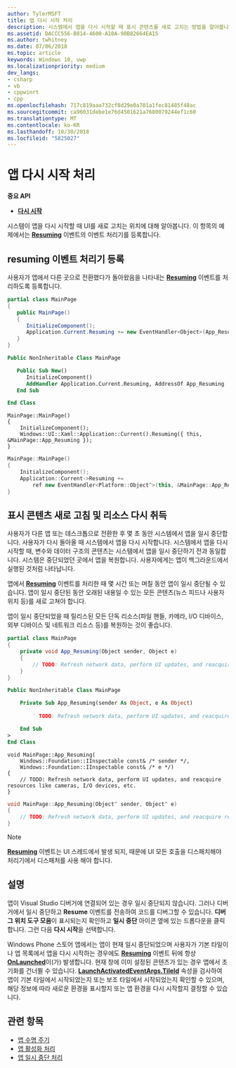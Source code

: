 ```yaml
---
author: TylerMSFT
title: 앱 다시 시작 처리
description: 시스템에서 앱을 다시 시작할 때 표시 콘텐츠를 새로 고치는 방법을 알아봅니다.
ms.assetid: DACCC556-B814-4600-A10A-90B82664EA15
ms.author: twhitney
ms.date: 07/06/2018
ms.topic: article
keywords: Windows 10, uwp
ms.localizationpriority: medium
dev_langs:
- csharp
- vb
- cppwinrt
- cpp
ms.openlocfilehash: 717c819aaa732cf8d29e0a701a1fec81485f48ac
ms.sourcegitcommit: ca96031debe1e76d4501621a7680079244ef1c60
ms.translationtype: MT
ms.contentlocale: ko-KR
ms.lasthandoff: 10/30/2018
ms.locfileid: "5825027"
---
```

# <a name="handle-app-resume"></a>앱 다시 시작 처리

**중요 API**

- [**다시 시작**](https://msdn.microsoft.com/library/windows/apps/br242339)

시스템이 앱을 다시 시작할 때 UI를 새로 고치는 위치에 대해 알아봅니다. 이 항목의 예제에서는 [**Resuming**](https://msdn.microsoft.com/library/windows/apps/br242339) 이벤트의 이벤트 처리기를 등록합니다.

## <a name="register-the-resuming-event-handler"></a>resuming 이벤트 처리기 등록

사용자가 앱에서 다른 곳으로 전환했다가 돌아왔음을 나타내는 [**Resuming**](https://msdn.microsoft.com/library/windows/apps/br242339) 이벤트를 처리하도록 등록합니다.

```csharp
partial class MainPage
{
   public MainPage()
   {
      InitializeComponent();
      Application.Current.Resuming += new EventHandler<Object>(App_Resuming);
   }
}
```

```vb
Public NonInheritable Class MainPage

   Public Sub New()
      InitializeComponent()
      AddHandler Application.Current.Resuming, AddressOf App_Resuming
   End Sub

End Class
```

```cppwinrt
MainPage::MainPage()
{
    InitializeComponent();
    Windows::UI::Xaml::Application::Current().Resuming({ this, &MainPage::App_Resuming });
}
```

```cpp
MainPage::MainPage()
{
    InitializeComponent();
    Application::Current->Resuming +=
        ref new EventHandler<Platform::Object^>(this, &MainPage::App_Resuming);
}
```

## <a name="refresh-displayed-content-and-reacquire-resources"></a>표시 콘텐츠 새로 고침 및 리소스 다시 취득

사용자가 다른 앱 또는 데스크톱으로 전환한 후 몇 초 동안 시스템에서 앱을 일시 중단합니다. 사용자가 다시 돌아올 때 시스템에서 앱을 다시 시작합니다. 시스템에서 앱을 다시 시작할 때, 변수와 데이터 구조의 콘텐츠는 시스템에서 앱을 일시 중단하기 전과 동일합니다. 시스템은 중단되었던 곳에서 앱을 복원합니다. 사용자에게는 앱이 백그라운드에서 실행된 것처럼 나타납니다.

앱에서 [**Resuming**](https://msdn.microsoft.com/library/windows/apps/br242339) 이벤트를 처리한 때 몇 시간 또는 며칠 동안 앱이 일시 중단될 수 있습니다. 앱이 일시 중단된 동안 오래된 내용일 수 있는 모든 콘텐츠(뉴스 피드나 사용자 위치 등)를 새로 고쳐야 합니다.

앱이 일시 중단되었을 때 릴리스된 모든 단독 리소스(파일 핸들, 카메라, I/O 디바이스, 외부 디바이스 및 네트워크 리소스 등)를 복원하는 것이 좋습니다.

```csharp
partial class MainPage
{
    private void App_Resuming(Object sender, Object e)
    {
        // TODO: Refresh network data, perform UI updates, and reacquire resources like cameras, I/O devices, etc.
    }
}
```

```vb
Public NonInheritable Class MainPage

    Private Sub App_Resuming(sender As Object, e As Object)
 
        ' TODO: Refresh network data, perform UI updates, and reacquire resources like cameras, I/O devices, etc.

    End Sub
>
End Class
```

```cppwinrt
void MainPage::App_Resuming(
    Windows::Foundation::IInspectable const& /* sender */,
    Windows::Foundation::IInspectable const& /* e */)
{
    // TODO: Refresh network data, perform UI updates, and reacquire resources like cameras, I/O devices, etc.
}
```

```cpp
void MainPage::App_Resuming(Object^ sender, Object^ e)
{
    // TODO: Refresh network data, perform UI updates, and reacquire resources like cameras, I/O devices, etc.
}
```

> [!NOTE]
> [**Resuming**](https://msdn.microsoft.com/library/windows/apps/br242339) 이벤트는 UI 스레드에서 발생 되지, 때문에 UI 모든 호출을 디스패치해야 처리기에서 디스패처를 사용 해야 합니다.

## <a name="remarks"></a>설명

앱이 Visual Studio 디버거에 연결되어 있는 경우 일시 중단되지 않습니다. 그러나 디버거에서 일시 중단하고 **Resume** 이벤트를 전송하여 코드를 디버그할 수 있습니다. **디버그 위치 도구 모음**이 표시되는지 확인하고 **일시 중단** 아이콘 옆에 있는 드롭다운을 클릭합니다. 그런 다음 **다시 시작**을 선택합니다.

Windows Phone 스토어 앱에서는 앱이 현재 일시 중단되었으며 사용자가 기본 타일이나 앱 목록에서 앱을 다시 시작하는 경우에도 [**Resuming**](https://msdn.microsoft.com/library/windows/apps/br242339) 이벤트 뒤에 항상 [**OnLaunched**](https://msdn.microsoft.com/library/windows/apps/br242335)이(가) 발생합니다. 현재 창에 이미 설정된 콘텐츠가 있는 경우 앱에서 초기화를 건너뛸 수 있습니다. [**LaunchActivatedEventArgs.TileId**](https://msdn.microsoft.com/library/windows/apps/br224736) 속성을 검사하여 앱이 기본 타일에서 시작되었는지 또는 보조 타일에서 시작되었는지 확인할 수 있으며, 해당 정보에 따라 새로운 환경을 표시할지 또는 앱 환경을 다시 시작할지 결정할 수 있습니다.

## <a name="related-topics"></a>관련 항목

* [앱 수명 주기](app-lifecycle.md)
* [앱 활성화 처리](activate-an-app.md)
* [앱 일시 중단 처리](suspend-an-app.md)
